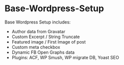 # Base-Wordpress-Setup

Base Wordpress Setup includes:

- Author data from Gravatar 
- Custom Excerpt / String Truncate
- Featured image / First Image of post
- Custom meta checkbox
- Dynamic FB Open Graphs data
- Plugins: ACF, WP Smush, WP migrate DB, Yoast SEO
